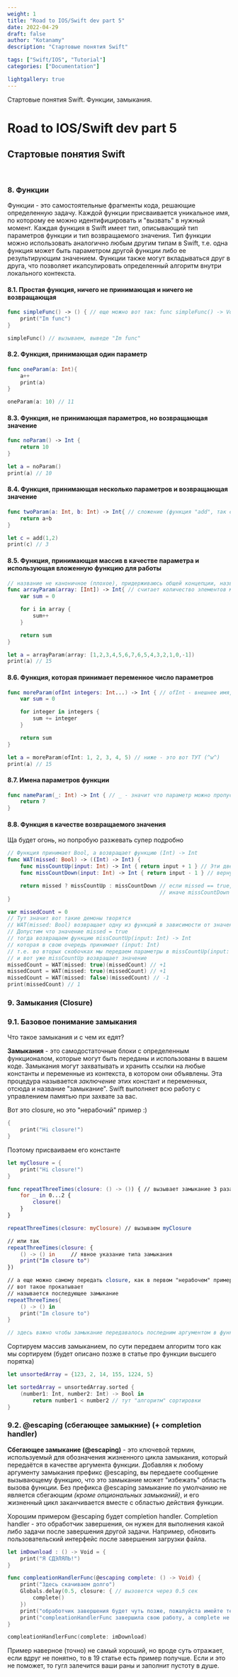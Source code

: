 ```yaml
---
weight: 1
title: "Road to IOS/Swift dev part 5"
date: 2022-04-29
draft: false
author: "Kotanamy"
description: "Стартовые понятия Swift"

tags: ["Swift/IOS", "Tutorial"]
categories: ["Documentation"]

lightgallery: true
---
```


Стартовые понятия Swift. Функции, замыкания.

<!--more-->

# Road to IOS/Swift dev part 5
## **Стартовые понятия Swift**

<br>

### 8. Функции

Функции - это самостоятельные фрагменты кода, решающие определенную задачу. Каждой функции присваивается уникальное имя, по которому ее можно идентифицировать и "вызвать" в нужный момент. Каждая функция в Swift имеет тип, описывающий тип параметров функции и тип возвращаемого значения. Тип функции можно использовать аналогично любым другим типам в Swift, т.е. одна функция может быть параметром другой функции либо ее результирующим значением. Функции также могут вкладываться друг в друга, что позволяет икапсулировать определенный алгоритм внутри локального контекста.

#### 8.1. Простая функция, ничего не принимающая и ничего не возвращающая

```Swift
func simpleFunc() -> () { // еще можно вот так: func simpleFunc() -> Void{} или func simpleFunc(){}
    print("Im func")
}

simpleFunc() // вызываем, выведе "Im func"
```

#### 8.2. Функция, принимающая один параметр

```Swift
func oneParam(a: Int){
    a++
    print(a)
}

oneParam(a: 10) // 11
```

#### 8.3. Функция, не принимающая параметров, но возвращающая значение

```Swift
func noParam() -> Int {
    return 10
}

let a = noParam()
print(a) // 10
```

#### 8.4. Функция, принимающая несколько параметров и возвращающая значение

```Swift
func twoParam(a: Int, b: Int) -> Int{ // сложение (функция "add", так сказать)
    return a+b
}

let c = add(1,2)
print(c) // 3
```

#### 8.5. Функция, принимающая массив в качестве параметра и использующая вложенную функцию для работы

```Swift
// название не каноничное (плохое), придерживаюсь общей концепции, назвал бы arrayCounter
func arrayParam(array: [Int]) -> Int{ // считает количество элементов массив
    var sum = 0

    for i in array {
        sum++
    }

    return sum
}

let a = arrayParam(array: [1,2,3,4,5,6,7,6,5,4,3,2,1,0,-1])
print(a) // 15
```

#### 8.6. Функция, которая принимает переменное число параметров

```Swift
func moreParam(ofInt integers: Int...) -> Int { // ofInt - внешнее имя, используется ниже
    var sum = 0

    for integer in integers {
        sum += integer
    }

    return sum
}

let a = moreParam(ofInt: 1, 2, 3, 4, 5) // ниже - это вот ТУТ (^w^)
print(a) // 15
```

#### 8.7. Имена параметров функции

```Swift
func nameParam(_: Int) -> Int { // _ - значит что параметр можно пропустить
    return 7
}
```

#### 8.8. Функция в качестве возвращаемого значения

Ща будет огонь, но попробую разжевать супер подробно

```Swift
// Функция принимает Bool, а возвращает функцию (Int) -> Int
func WAT(missed: Bool) -> ((Int) -> Int) { 
    func missCountUp(input: Int) -> Int { return input + 1 } // Эти две функции создаем чтобы
    func missCountDown(input: Int) -> Int { return input - 1 } // вернуть их

    return missed ? missCountUp : missCountDown // если missed == true, то вернем missCountUp,
                                                // иначе missCountDown
}

var missedCount = 0
// Тут значит вот такие демоны творятся
// WAT(missed: Bool) возвращает одну из функций в зависимости от значения missed
// Допустим что значение missed = true
// тогда возвращаем функцию missCountUp(input: Int) -> Int
// которая в свою очередь принимает (input: Int)
// т.е. во вторых скобочках мы передаем параметры в missCountUp(input: Int) -> Int
// и вот уже missCountUp возвращает значение
missedCount = WAT(missed: true)(missedCount) // +1 
missedCount = WAT(missed: true)(missedCount) // +1
missedCount = WAT(missed: false)(missedCount) // -1
print(missedCount) // 1
```

### 9. Замыкания (Closure)

### 9.1. Базовое понимание замыкания

Что такое замыкания и с чем их едят?

**Замыкания** - это самодостаточные блоки с определенным функционалом, которые могут быть переданы и использованы в вашем коде. Замыкания могут захватывать и хранить ссылки на любые константы и переменные из контекста, в котором они объявлены. Эта процедура называется *заключение* этих констант и переменных, отсюда и название "замыкание". Swift выполняет всю работу с управлением памятью при захвате за вас.

Вот это closure, но это "нерабочий" пример :)
```Swift
{
    print("Hi closure!")
}
```
Поэтому присваиваем его константе
```Swift
let myClosure = {
    print("Hi closure!")
}

func repeatThreeTimes(closure: () -> ()) { // вызывает замыкание 3 раза
    for _ in 0...2 {
        closure()
    }
}

repeatThreeTimes(closure: myClosure) // вызываем myClosure

// или так
repeatThreeTimes(closure: {
    () -> () in     // явное указание типа замыкания
    print("Im closure to")
})

// а еще можно самому передать closure, как в первом "нерабочем" примере
// вот такое прокатывает
// называется последующее замыкание
repeatThreeTimes{
    () -> () in
    print("Im closure to")
}

// здесь важно чтобы замыкание передавалось последним аргументом в функцию
```

Сортируем массив замыканием, по сути передаем алгоритм того как мы сортируем (будет описано позже в статье про функции высшего порятка)
```Swift
let unsortedArray = {123, 2, 14, 155, 1224, 5}

let sortedArray = unsortedArray.sorted {
    (number1: Int, number2: Int) -> Bool in
        return number1 < number2 // тут "алгоритм" сортировки
}
```

### 9.2. @escaping (сбегающее замыкние) (+ completion handler)

**Сбегающее замыкание (@escaping)** - это ключевой термин, используемый для обозначения жизненного цикла замыкания, который передаётся в качестве аргумента функции. Добавляя к любому аргументу замыкания префикс @escaping, вы передаете сообщение вызывающему функцию, что это замыкание может "избежать" область вызова функции. Без префикса @escaping замыкание по умолчанию не является сбегающим _(кроме опциональных замыканий)_, и его жизненный цикл заканчивается вместе с областью действия функции.

Хорошим примером @escaping будет completion handler. Сompletion handler - это обработчик завершения, он нужен для выполнения какой либо задачи после завершения другой задачи. Например, обновить пользовательский интерфейс после завершения загрузки файла.

```Swift
let imDownload : () -> Void = {
    print("Я СДЭЛЯЛЬ!")
}

func compleationHandlerFunc(@escaping complete: () -> Void) {
    print("Здесь скачиваем долго")
    Globals.delay(0.5, closure: { // вызовется через 0.5 сек
        complete() 
    })
    print("обработчик завершения будет чуть позже, пожалуйста имейте терпение")
    print("compleationHandlerFunc завершила свою работу, а complete не завершается, так как @escaping")
}

compleationHandlerFunc(complete: imDownload)
```

Пример наверное (точно) не самый хороший, но вроде суть отражает, если вдруг не понятно, то в 19 статье есть пример получше. Если и это не поможет, то гугл залечится ваши раны и заполнит пустоту в душе.
